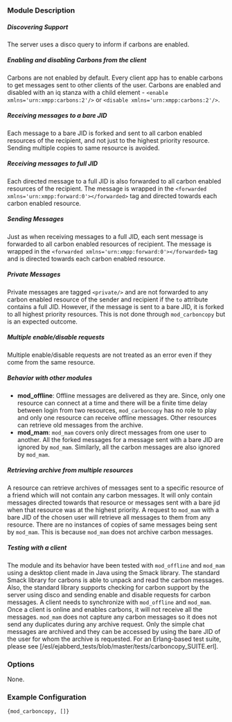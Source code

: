 ### Module Description

##### Discovering Support
The server uses a disco query to inform if carbons are enabled.

##### Enabling and disabling Carbons from the client

Carbons are not enabled by default. 
Every client app has to enable carbons to get messages sent to other clients of the user. 
Carbons are enabled and disabled with an iq stanza with a child element -  `<enable xmlns='urn:xmpp:carbons:2'/>` or `<disable xmlns='urn:xmpp:carbons:2'/>`.

##### Receiving messages to a bare JID
Each message to a bare JID is forked and sent to all carbon enabled resources of the recipient, and not just to the highest priority resource. 
Sending multiple copies to same resource is avoided.

##### Receiving messages to full JID
Each directed message to a full JID is also forwarded to all carbon enabled resources of the recipient. 
The message is wrapped in the `<forwarded xmlns='urn:xmpp:forward:0'></forwarded>` tag and directed towards each carbon enabled resource.

##### Sending Messages
Just as when receiving messages to a full JID, each sent message is forwarded to all carbon enabled resources of recipient.
The message is wrapped in the `<forwarded xmlns='urn:xmpp:forward:0'></forwarded>` tag and is directed towards each carbon enabled resource.

##### Private Messages
Private messages are tagged `<private/>` and are not forwarded to any carbon enabled resource of the sender and recipient if the `to` attribute contains a full JID. 
However, if the message is sent to a bare JID, it is forked to all highest priority resources. 
This is not done through `mod_carboncopy` but is an expected outcome.

##### Multiple enable/disable requests
Multiple enable/disable requests are not treated as an error even if they come from the same resource.

##### Behavior with other modules
  * **mod_offline**: Offline messages are delivered as they are. 
   Since, only one resource can connect at a time and there will be a finite time delay between login from two resources, `mod_carboncopy` has no role to play and only one resource can receive offline messages. 
   Other resources can retrieve old messages from the archive.
  *  **mod_mam**: `mod_mam` covers only direct messages from one user to another. 
  All the forked messages for a message sent with a bare JID are ignored by `mod_mam`. 
  Similarly, all the carbon messages are also ignored by `mod_mam`.

##### Retrieving archive from multiple resources
A resource can retrieve archives of messages sent to a specific resource of a friend which will not contain any carbon messages. 
It will only contain messages directed towards that resource or messages sent with a bare jid when that resource was at the highest priority.
A request to `mod_mam` with a bare JID of the chosen user will retrieve all messages to them from any resource. 
There are no instances of copies of same messages being sent by `mod_mam`. 
This is because `mod_mam` does not archive carbon messages.

##### Testing with a client
The module and its behavior have been tested with `mod_offline` and `mod_mam` using a desktop client made in Java using the Smack library. 
The standard Smack library for carbons is able to unpack and read the carbon messages. 
Also, the standard library supports checking for carbon support by the server using disco and sending enable and disable requests for carbon messages.
A client needs to synchronize with `mod_offline` and `mod_mam`. 
Once a client is online and enables carbons, it will not receive all the messages. 
`mod_mam` does not capture any carbon messages so it does not send any duplicates during any archive request. 
Only the simple chat messages are archived and they can be accessed by using the bare JID of the user for whom the archive is requested.
For an Erlang-based test suite, please see [/esl/ejabberd_tests/blob/master/tests/carboncopy_SUITE.erl].

### Options

None.

### Example Configuration
` {mod_carboncopy, []} `
